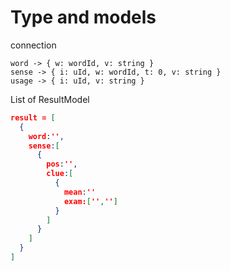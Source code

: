 # Type and models

connection

```shell
word -> { w: wordId, v: string }
sense -> { i: uId, w: wordId, t: 0, v: string }
usage -> { i: uId, v: string }
```

List of ResultModel

```json
result = [
  {
    word:'',
    sense:[
      {
        pos:'',
        clue:[
          {
            mean:''
            exam:['','']
          }
        ]
      }
    ]
  }
]
```
